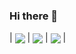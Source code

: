 ### Hi there 👋

<!--
**96068chandra/96068chandra** is a ✨ _special_ ✨ repository because its `README.md` (this file) appears on your GitHub profile.

Here are some ideas to get you started:

- 🔭 I’m currently working on ...
- 🌱 I’m currently learning ...
- 👯 I’m looking to collaborate on ...
- 🤔 I’m looking for help with ...
- 💬 Ask me about ...
- 📫 How to reach me: ...
- 😄 Pronouns: ...
- ⚡ Fun fact: ...
-->


| <a href="https://github.com/96068chandra"><img align="center" src="https://github-readme-stats.vercel.app/api?username=96068chandra&theme=merko&show_icons=true&hide_border=false&count_private=false" /></a> | <a href="https://github.com/96068chandra/Online_Shopping_Cart"><img align="center" src="https://github-readme-streak-stats.herokuapp.com/?user=96068chandra&theme=merko&hide_border=false" /></a> |
<a href="https://github.com/96068chandra/Online_Shopping_Cart"><img align="center" src="https://github-readme-stats.vercel.app/api/top-langs/?username=96068chandra&theme=merko&show_icons=true&hide_border=false&layout=compact" /></a> |

